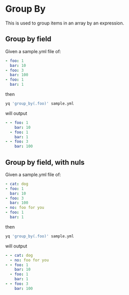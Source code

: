 # Group By

This is used to group items in an array by an expression.

## Group by field
Given a sample.yml file of:
```yaml
- foo: 1
  bar: 10
- foo: 3
  bar: 100
- foo: 1
  bar: 1
```
then
```bash
yq 'group_by(.foo)' sample.yml
```
will output
```yaml
- - foo: 1
    bar: 10
  - foo: 1
    bar: 1
- - foo: 3
    bar: 100
```

## Group by field, with nuls
Given a sample.yml file of:
```yaml
- cat: dog
- foo: 1
  bar: 10
- foo: 3
  bar: 100
- no: foo for you
- foo: 1
  bar: 1
```
then
```bash
yq 'group_by(.foo)' sample.yml
```
will output
```yaml
- - cat: dog
  - no: foo for you
- - foo: 1
    bar: 10
  - foo: 1
    bar: 1
- - foo: 3
    bar: 100
```

